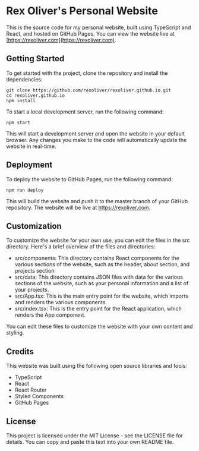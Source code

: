 # Rex Oliver's Personal Website

This is the source code for my personal website, built using TypeScript and React, and hosted on GitHub Pages. You can view the website live at [https://rexoliver.com](https://rexoliver.com).

## Getting Started

To get started with the project, clone the repository and install the dependencies:
 
```
git clone https://github.com/rexoliver/rexoliver.github.io.git
cd rexoliver.github.io
npm install
```
To start a local development server, run the following command:

```
npm start
```

This will start a development server and open the website in your default browser. Any changes you make to the code will automatically update the website in real-time.

## Deployment

To deploy the website to GitHub Pages, run the following command:

```
npm run deploy
```

This will build the website and push it to the master branch of your GitHub repository. The website will be live at https://rexoliver.com.

## Customization

To customize the website for your own use, you can edit the files in the src directory. Here's a brief overview of the files and directories:

- src/components: This directory contains React components for the various sections of the website, such as the header, about section, and projects section.
- src/data: This directory contains JSON files with data for the various sections of the website, such as your personal information and a list of your projects.
- src/App.tsx: This is the main entry point for the website, which imports and renders the various components.
- src/index.tsx: This is the entry point for the React application, which renders the App component.

You can edit these files to customize the website with your own content and styling.

## Credits

This website was built using the following open source libraries and tools:

- TypeScript
- React
- React Router
- Styled Components
- GitHub Pages

## License

This project is licensed under the MIT License - see the LICENSE file for details.
You can copy and paste this text into your own README file.




